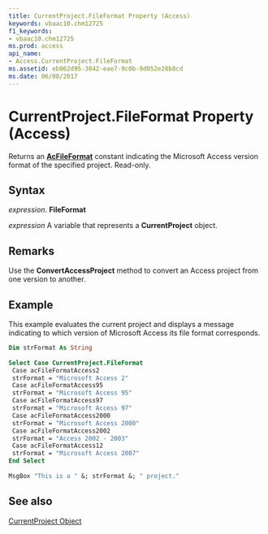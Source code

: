 ```yaml
---
title: CurrentProject.FileFormat Property (Access)
keywords: vbaac10.chm12725
f1_keywords:
- vbaac10.chm12725
ms.prod: access
api_name:
- Access.CurrentProject.FileFormat
ms.assetid: eb062d95-3042-eae7-9c0b-9d052e28b8cd
ms.date: 06/08/2017
---
```



# CurrentProject.FileFormat Property (Access)

Returns an  **[AcFileFormat](Access.AcFileFormat.md)** constant indicating the Microsoft Access version format of the specified project. Read-only.


## Syntax

 _expression_. **FileFormat**

 _expression_ A variable that represents a **CurrentProject** object.


## Remarks

Use the  **ConvertAccessProject** method to convert an Access project from one version to another.


## Example

This example evaluates the current project and displays a message indicating to which version of Microsoft Access its file format corresponds.


```vb
Dim strFormat As String 
 
Select Case CurrentProject.FileFormat 
 Case acFileFormatAccess2 
 strFormat = "Microsoft Access 2" 
 Case acFileFormatAccess95 
 strFormat = "Microsoft Access 95" 
 Case acFileFormatAccess97 
 strFormat = "Microsoft Access 97" 
 Case acFileFormatAccess2000 
 strFormat = "Microsoft Access 2000" 
 Case acFileFormatAccess2002 
 strFormat = "Access 2002 - 2003" 
 Case acFileFormatAccess12 
 strFormat = "Microsoft Access 2007" 
End Select 
 
MsgBox "This is a " &; strFormat &; " project."
```


## See also


[CurrentProject Object](Access.CurrentProject.md)

